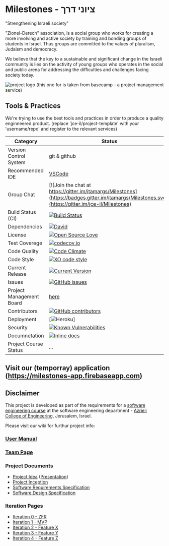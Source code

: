 # Milestones - ציוני דרך

"Strengthening Israeli society"

"Zionei-Derech" association, is a social group who works for creating a more
involving and active society by training and bonding groups of students in Israel.
Thus groups are committed to the values of pluralism, Judaism and democracy.

We believe that the key to a sustainable and significant change in the Israeli community
is lies on the activity of young groups who operates in the social and public arena
for addressing the difficulties and challenges facing society today.


![project logo (this one for is taken from basecamp - a project management service)](http://static.wixstatic.com/media/60dda4_5ff0ca483b8d4fe39a47d333055501fd.png_srz_304_271_85_22_0.50_1.20_0.00_png_srz)

## Tools & Practices
We're trying to use the best tools and practices in order to produce a quality enginneered product.
(replace 'jce-il/project-template' with your 'username/repo' and register to the relevant services)

|Category|Status|
|---|---|
| Version Control System| git & github |
| Recommended IDE | [VSCode](https://code.visualstudio.com) |
| Group Chat | [![Join the chat at https://gitter.im/itamargs/Milestones](https://badges.gitter.im/itamargs/Milestones.svg)](https://gitter.im/jce-il/Milestones) |
| Build Status (CI) |  [![Build Status](https://travis-ci.org/jce-il/project-template.svg?branch=master)](https://travis-ci.org/jce-il/project-template) |
| Dependencies | [![David](https://img.shields.io/david/dev/idleberg/vscode-badges.svg?style=flat-square)](https://david-dm.org/jce-il/project-template?type=dev) |
| License | [![Open Source Love](https://badges.frapsoft.com/os/mit/mit.svg?v=102)](https://github.com/ellerbrock/open-source-badge/) |
| Test Coverege | [![codecov.io](https://codecov.io/github/jce-il/project-template/coverage.svg?branch=master)](https://codecov.io/github/jce-il/project-template?branch=master) |
| Code Quality | [![Code Climate](https://codeclimate.com/github/jce-il/project-template.svg)](https://codeclimate.com/github/jce-il/project-template) |
| Code Style | [![XO code style](https://img.shields.io/badge/code_style-XO-5ed9c7.svg)](https://github.com/jce-il/project-template) |
| Current Release | [![Current Version](https://img.shields.io/github/release/jce-il/project-template.svg?style=flat)](https://github.com/jce-il/project-template/releases) |
| Issues | [![GitHub issues](https://img.shields.io/github/issues/itamargs/Milestones.svg?style=flat)](https://github.com/itamargs/Milestones/issues) |
| Project Management Board| [here](https://github.com/itamargs/Milestones/projects/1) |
| Contributors | [![GitHub contributors](https://img.shields.io/github/contributors/itamargs/Milestones.svg)](https://github.com/itamargs/Milestones/graphs/contributors)|
| Deployment | [![Heroku](http://heroku-badge.herokuapp.com/?app=my-app&style=flat&svg=1&root=index.html)] |
| Security | [![Known Vulnerabilities](https://snyk.io/test/github/jce-il/project-template/badge.svg)](https://snyk.io/test/github/jce-il/project-template) |
| Documnetation | [![Inline docs](http://inch-ci.org/github/jce-il/project-template.svg?branch=master)](http://inch-ci.org/github/jce-il/project-template) |
| Project Course Status | ... |

## Visit our (temporray) application (https://milestones-app.firebaseapp.com)

## Disclaimer
This project is developed as part of the requirements for a [software engineering course](https://github.com/jce-il/se-class/wiki) at the software engineering department - [Azrieli College of Engineering](http://www.jce.ac.il/), Jerusalem, Israel.

Please visit our wiki for furthur project info: 

### [User Manual](../../wiki/user-manual)

### [Team Page](../../wiki/team)

### Project Documents
- [Project Idea](docs/idea.pdf) ([Presentation](docs/idea-slides.pdf))
- [Project Inception](../../wiki/inception)
- [Software Requirements Specification](../../wiki/srs)
- [Software Design Specification](../../wiki/sds)

### Iteration Pages
- [Iteration 0 - ZFR](../../wiki/iter0-zfr)
- [Iteration 1 - MVP](../../wiki/iter1-mvp)
- [Iteration 2 - Feature X](../../wiki/iter2)
- [Iteration 3 - Feature Y](../../wiki/iter3-xxx)
- [Iteration 4 - Feature Z](../../wiki/iter4-xxx)



